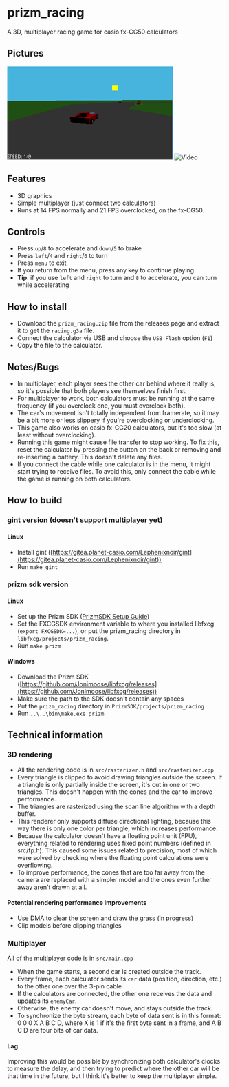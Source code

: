 # prizm_racing
A 3D, multiplayer racing game for casio fx-CG50 calculators

## Pictures
![Picture 1](resources/picture1.png)
![Video](resources/video.gif)

## Features
- 3D graphics
- Simple multiplayer (just connect two calculators)
- Runs at 14 FPS normally and 21 FPS overclocked, on the fx-CG50.

## Controls
- Press `up`/`8` to accelerate and `down`/`5` to brake
- Press `left`/`4` and `right`/`6` to turn
- Press `menu` to exit
- If you return from the menu, press any key to continue playing
- **Tip**: if you use `left` and `right` to turn and `8` to accelerate, you can turn while accelerating

## How to install
- Download the `prizm_racing.zip` file from the releases page and extract it to get the `racing.g3a` file.
- Connect the calculator via USB and choose the `USB Flash` option (`F1`)
- Copy the file to the calculator.

## Notes/Bugs
- In multiplayer, each player sees the other car behind where it really is, so it's possible that both players see themselves finish first.
- For multiplayer to work, both calculators must be running at the same frequency (if you overclock one, you must overclock both).
- The car's movement isn't totally independent from framerate, so it may be a bit more or less slippery if you're overclocking or underclocking.
- This game also works on casio fx-CG20 calculators, but it's too slow (at least without overclocking).
- Running this game might cause file transfer to stop working. To fix this, reset the calculator by pressing the button on the back or removing and re-inserting a battery. This doesn't delete any files.
- If you connect the cable while one calculator is in the menu, it might start trying to receive files. To avoid this, only connect the cable while the game is running on both calculators.

## How to build
### gint version (doesn't support multiplayer yet)
#### Linux
- Install gint ([https://gitea.planet-casio.com/Lephenixnoir/gint](https://gitea.planet-casio.com/Lephenixnoir/gint))
- Run `make gint`

### prizm sdk version
#### Linux
- Set up the Prizm SDK ([PrizmSDK Setup Guide](https://prizm.cemetech.net/index.php/PrizmSDK_Setup_Guide))
- Set the FXCGSDK environment variable to where you installed libfxcg (`export FXCGSDK=...`), or put the prizm_racing directory in `libfxcg/projects/prizm_racing`.
- Run `make prizm`

#### Windows
- Download the Prizm SDK ([https://github.com/Jonimoose/libfxcg/releases](https://github.com/Jonimoose/libfxcg/releases))
- Make sure the path to the SDK doesn't contain any spaces
- Put the `prizm_racing` directory in `PrizmSDK/projects/prizm_racing`
- Run `..\..\bin\make.exe prizm`

## Technical information
### 3D rendering
- All the rendering code is in `src/rasterizer.h` and `src/rasterizer.cpp`
- Every triangle is clipped to avoid drawing triangles outside the screen. If a triangle is only partially inside the screen, it's cut in one or two triangles. This doesn't happen with the cones and the car to improve performance.
- The triangles are rasterized using the scan line algorithm with a depth buffer.
- This renderer only supports diffuse directional lighting, because this way there is only one color per triangle, which increases performance.
- Because the calculator doesn't have a floating point unit (FPU), everything related to rendering uses fixed point numbers (defined in src/fp.h). This caused some issues related to precision, most of which were solved by checking where the floating point calculations were overflowing.
- To improve performance, the cones that are too far away from the camera are replaced with a simpler model and the ones even further away aren't drawn at all.

#### Potential rendering performance improvements
- Use DMA to clear the screen and draw the grass (in progress)
- Clip models before clipping triangles

### Multiplayer
All of the multiplayer code is in `src/main.cpp`
- When the game starts, a second car is created outside the track.
- Every frame, each calculator sends its `car` data (position, direction, etc.) to the other one over the 3-pin cable
- If the calculators are connected, the other one receives the data and updates its `enemyCar`.
- Otherwise, the enemy car doesn't move, and stays outside the track.
- To synchronize the byte stream, each byte of data sent is in this format: 0 0 0 X A B C D, where X is 1 if it's the first byte sent in a frame, and A B C D are four bits of car data.

#### Lag
Improving this would be possible by synchronizing both calculator's clocks to measure the delay, and then trying to predict where the other car will be that time in the future, but I think it's better to keep the multiplayer simple.
